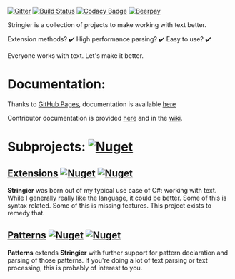 ﻿[![Gitter](https://badges.gitter.im/Stringier/community.svg)](https://gitter.im/Stringier/community?utm_source=badge&utm_medium=badge&utm_campaign=pr-badge)
[![Build Status](https://dev.azure.com/p-kell/Stringier/_apis/build/status/Entomy.Stringier?branchName=master)](https://dev.azure.com/p-kell/Stringier/_build/latest?definitionId=2&branchName=master)
[![Codacy Badge](https://api.codacy.com/project/badge/Grade/02ab838da67f4c929ef985b3f7d8a732)](https://www.codacy.com/app/Entomy/Stringier?utm_source=github.com&amp;utm_medium=referral&amp;utm_content=Entomy/Stringier&amp;utm_campaign=Badge_Grade)
[![Beerpay](https://img.shields.io/beerpay/Entomy/Stringier.svg)](https://beerpay.io/Entomy/Stringier)

Stringier is a collection of projects to make working with text better.

Extension methods? ✔️ High performance parsing? ✔️ Easy to use? ✔️

Everyone works with text. Let's make it better.

# Documentation:

Thanks to [GitHub Pages](https://pages.github.com/), documentation is available [here](https://entomy.github.io/Stringier/)

Contributor documentation is provided [here](https://github.com/Entomy/Stringier/blob/master/CONTRIBUTING.md) and in the [wiki](https://github.com/Entomy/Stringier/wiki).

# Subprojects: [![Nuget](https://img.shields.io/nuget/dt/Stringier?label=Meta%20Package&logo=nuget)](https://www.nuget.org/packages/Stringier/)

## [Extensions](https://github.com/Entomy/Stringier/tree/master/Extensions) [![Nuget](https://img.shields.io/nuget/dt/Stringier.Extensions.svg?label=Extensions&logo=Nuget)](https://www.nuget.org/packages/Stringier.Extensions/) [![Nuget](https://img.shields.io/nuget/dt/Stringier.Extensions.FSharp?label=F%23%20&logo=nuget)](https://www.nuget.org/packages/Stringier.Extensions.FSharp/)

**Stringier** was born out of my typical use case of C#: working with text. While I generally really like the language, it could be better. Some of this is syntax related. Some of this is missing features. This project exists to remedy that.

## [Patterns](https://github.com/Entomy/Stringier/tree/master/Patterns) [![Nuget](https://img.shields.io/nuget/dt/Stringier.Patterns.svg?label=Patterns&logo=nuget)](https://www.nuget.org/packages/Stringier.Patterns/) [![Nuget](https://img.shields.io/nuget/dt/Stringier.Patterns.FSharp?label=F%23%20&logo=nuget)](https://www.nuget.org/packages/Stringier.Patterns.FSharp/)


**Patterns** extends **Stringier** with further support for pattern declaration and parsing of those patterns. If you're doing a lot of text parsing or text processing, this is probably of interest to you.
